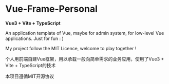 # Vue-Frame-Personal
**Vue3 + Vite + TypeScript**

An application template of Vue, maybe for admin system, for low-level Vue applications. Just for fun : )

My project follow the MIT Licence, welcome to play together !



个人用前端自建Vue框架，用以承载一般向简单需求的业务应用，使用了Vue3 + Vite + TypeScript的技术

本项目遵循MIT开源协议

